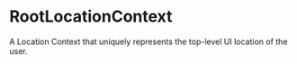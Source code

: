 # RootLocationContext
A Location Context that uniquely represents the top-level UI location of the user.
